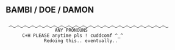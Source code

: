 ## BAMBI / DOE / DAMON
     ︵‿︵‿︵‿︵‿︵‿︵‿︵‿︵‿︵‿︵‿︵‿︵‿︵‿︵‿︵‿︵‿︵‿︵‿︵‿︵‿︵‿︵‿
                      ANY PRONOUNS 
          C+H PLEASE anytime pls ! cuddcomf ^_^
                  Redoing this.. eventually..
